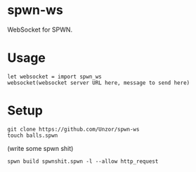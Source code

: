 # spwn-ws
WebSocket for SPWN.

# Usage
```
let websocket = import spwn_ws
websocket(websocket server URL here, message to send here)
```

# Setup
```
git clone https://github.com/Unzor/spwn-ws
touch balls.spwn
```
(write some spwn shit)
```
spwn build spwnshit.spwn -l --allow http_request
```
